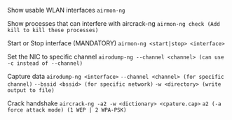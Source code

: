 Show usable WLAN interfaces
`airmon-ng`

Show processes that can interfere with aircrack-ng
`airmon-ng check (Add kill to kill these processes)`

Start or Stop interface (MANDATORY)
`airmon-ng <start|stop> <interface>`

Set the NIC to specific channel
`airodump-ng --channel <channel> (can use -c instead of --channel)`

Capture data
`airodump-ng <interface>`
`--channel <channel> (for specific channel)`
`--bssid <bssid> (for specific network)`
`-w <directory> (write output to file)`

Crack handshake
`aircrack-ng -a2 -w <dictionary> <cpature.cap>`
`a2 (-a force attack mode) (1 WEP | 2 WPA-PSK)`
